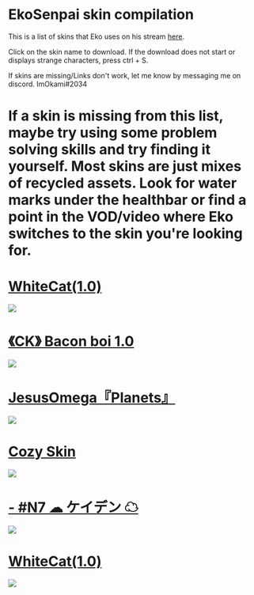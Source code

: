 # EkoSenpai skin compilation


This is a list of skins that Eko uses on his stream [here](https://www.twitch.tv/ekosenpai).

Click on the skin name to download. If the download does not start or displays strange characters, press ctrl + S.

If skins are missing/Links don't work, let me know by messaging me on discord. ImOkami#2034

# If a skin is missing from this list, maybe try using some problem solving skills and try finding it yourself. Most skins are just mixes of recycled assets. Look for water marks under the healthbar or find a point in the VOD/video where Eko switches to the skin you're looking for.

# [WhiteCat(1.0)](https://skins.osuck.net/index.php?newsid=1107)
![](https://skins.osuck.net/uploads/posts/2019-11/1573897221_3.jpg)

# [《CK》 Bacon boi 1.0](https://skins.osuck.net/index.php?newsid=1648)
![](https://skins.osuck.net/uploads/posts/2020-09/1600513431_screenshot9556.jpg)

# [JesusOmega『Planets』](https://skins.osuck.net/index.php?newsid=1489)
![](https://skins.osuck.net/uploads/posts/2020-07/1594283495_4.jpg)

# [Cozy Skin](https://skins.osuck.net/index.php?newsid=1256)
![](https://skins.osuck.net/uploads/posts/2020-04/1586795293_4.jpg)

# [-  #N7 ☁ ケイデン ☁](http://www.mediafire.com/file/ns9qrtxsk4oqrjt/-__%2523N7_%25E2%2598%2581_%25E3%2582%25B1%25E3%2582%25A4%25E3%2583%2587%25E3%2583%25B3_%25E2%2598%2581.osk/file#N7+%E2%98%81+%E3%82%B1%E3%82%A4%E3%83%87%E3%83%B3+%E2%98%81.osk/file)
![](https://i.imgur.com/rArJz84.png)

# [WhiteCat(1.0)](https://skins.osuck.net/index.php?newsid=1107)
![](https://skins.osuck.net/uploads/posts/2019-11/1573897221_3.jpg)

